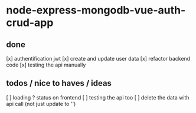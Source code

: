 # node-express-mongodb-vue-auth-crud-app

## done

[x] authentification jwt 
[x] create and update user data
[x] refactor backend code 
[x] testing the api manually 



## todos / nice to haves / ideas

[ ] loading ? status on frontend
[ ] testing the api too
[ ] delete the data with api call (not just update to '')